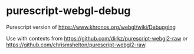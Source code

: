 # purescript-webgl-debug

Purescript version of <https://www.khronos.org/webgl/wiki/Debugging>

Use with contexts from <https://github.com/dirkz/purescript-webgl2-raw> or <https://github.com/chrismshelton/purescript-webgl2-raw>.
